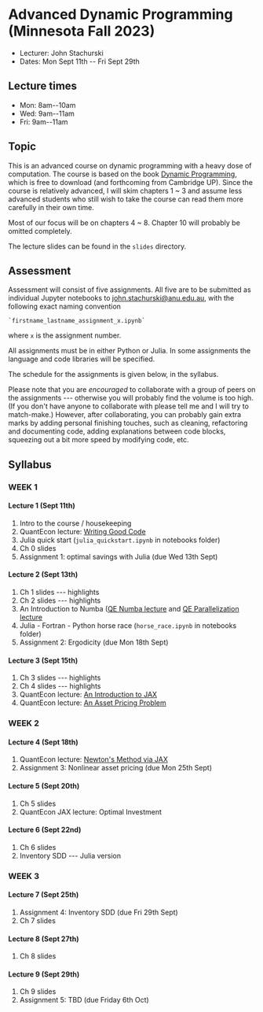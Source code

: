 # Advanced Dynamic Programming (Minnesota Fall 2023)

* Lecturer: John Stachurski
* Dates: Mon Sept 11th -- Fri Sept 29th 


## Lecture times

* Mon: 8am--10am
* Wed: 9am--11am
* Fri: 9am--11am


## Topic

This is an advanced course on dynamic programming with a heavy dose of
computation.  The course is based on the book [Dynamic Programming](https://dp.quantecon.org/), which is free to download (and
forthcoming from Cambridge UP). Since the course is relatively advanced, I will
skim chapters 1 ~ 3 and assume less advanced students who still wish to take the
course can read them more carefully in their own time.

Most of our focus will be on chapters 4 ~ 8.  Chapter 10 will probably be
omitted completely.

The lecture slides can be found in the `slides` directory.




## Assessment

Assessment will consist of five assignments.  All five are to be submitted as
individual Jupyter notebooks to <john.stachurski@anu.edu.au>, with the following exact naming
convention

    `firstname_lastname_assignment_x.ipynb`

where `x` is the assignment number.

All assignments must be in either Python or Julia.  In some assignments the
language and code libraries will be specified.

The schedule for the assignments is given below, in the syllabus.

Please note that you are *encouraged* to collaborate with a group of peers on
the assignments --- otherwise you will probably find the volume is too high. (If
you don't have anyone to collaborate with please tell me and I will try to
match-make.) However, after collaborating, you can probably gain extra marks by
adding personal finishing touches, such as cleaning, refactoring and documenting
code, adding explanations between code blocks, squeezing out a bit more speed by
modifying code, etc.


## Syllabus

### WEEK 1  

#### Lecture 1 (Sept 11th)

1. Intro to the course / housekeeping
1. QuantEcon lecture: [Writing Good Code](https://python-programming.quantecon.org/writing_good_code.html)
1. Julia quick start  (`julia_quickstart.ipynb` in notebooks folder)
1. Ch 0 slides 
1. Assignment 1: optimal savings with Julia (due Wed 13th Sept)


#### Lecture 2 (Sept 13th)

1. Ch 1 slides --- highlights
1. Ch 2 slides --- highlights
1. An Introduction to Numba ([QE Numba lecture](https://jax.quantecon.org/newtons_method.html) and [QE Parallelization lecture](https://python-programming.quantecon.org/parallelization.html)
1. Julia - Fortran - Python horse race (`horse_race.ipynb` in notebooks folder)
1. Assignment 2: Ergodicity  (due Mon 18th Sept)


#### Lecture 3 (Sept 15th)

1. Ch 3 slides --- highlights
1. Ch 4 slides --- highlights
1. QuantEcon lecture: [An Introduction to JAX](https://jax.quantecon.org/jax_intro.html)
1. QuantEcon lecture: [An Asset Pricing Problem](https://jax.quantecon.org/markov_asset.html)


###   WEEK 2  

#### Lecture 4 (Sept 18th)

1. QuantEcon lecture: [Newton's Method via JAX](https://jax.quantecon.org/newtons_method.html)
1. Assignment 3:  Nonlinear asset pricing (due Mon 25th Sept)


#### Lecture 5 (Sept 20th)

1. Ch 5 slides
1. QuantEcon JAX lecture:  Optimal Investment 


#### Lecture 6 (Sept 22nd)

1. Ch 6 slides
1. Inventory SDD --- Julia version


###   WEEK 3  

#### Lecture 7  (Sept 25th)

1. Assignment 4: Inventory SDD (due Fri 29th Sept)
1. Ch 7 slides

#### Lecture 8  (Sept 27th)

1. Ch 8 slides

#### Lecture 9  (Sept 29th)

1. Ch 9 slides
1. Assignment 5: TBD (due Friday 6th Oct)


